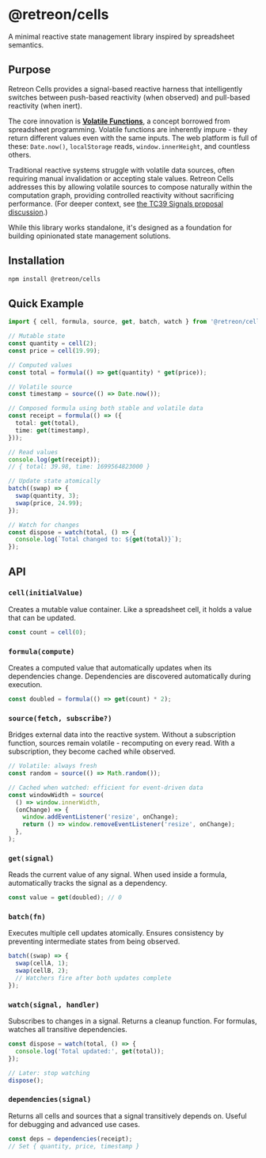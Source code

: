 # @retreon/cells

A minimal reactive state management library inspired by spreadsheet semantics.

## Purpose

Retreon Cells provides a signal-based reactive harness that intelligently switches between push-based reactivity (when observed) and pull-based reactivity (when inert).

The core innovation is **[Volatile Functions](https://learn.microsoft.com/en-us/office/dev/add-ins/excel/custom-functions-volatile)**, a concept borrowed from spreadsheet programming. Volatile functions are inherently impure - they return different values even with the same inputs. The web platform is full of these: `Date.now()`, `localStorage` reads, `window.innerHeight`, and countless others.

Traditional reactive systems struggle with volatile data sources, often requiring manual invalidation or accepting stale values. Retreon Cells addresses this by allowing volatile sources to compose naturally within the computation graph, providing controlled reactivity without sacrificing performance. (For deeper context, see [the TC39 Signals proposal discussion](https://github.com/tc39/proposal-signals/issues/237).)

While this library works standalone, it's designed as a foundation for building opinionated state management solutions.

## Installation

```bash
npm install @retreon/cells
```

## Quick Example

```typescript
import { cell, formula, source, get, batch, watch } from '@retreon/cells';

// Mutable state
const quantity = cell(2);
const price = cell(19.99);

// Computed values
const total = formula(() => get(quantity) * get(price));

// Volatile source
const timestamp = source(() => Date.now());

// Composed formula using both stable and volatile data
const receipt = formula(() => ({
  total: get(total),
  time: get(timestamp),
}));

// Read values
console.log(get(receipt));
// { total: 39.98, time: 1699564823000 }

// Update state atomically
batch((swap) => {
  swap(quantity, 3);
  swap(price, 24.99);
});

// Watch for changes
const dispose = watch(total, () => {
  console.log(`Total changed to: ${get(total)}`);
});
```

## API

### `cell(initialValue)`

Creates a mutable value container. Like a spreadsheet cell, it holds a value that can be updated.

```ts
const count = cell(0);
```

### `formula(compute)`

Creates a computed value that automatically updates when its dependencies change. Dependencies are discovered automatically during execution.

```ts
const doubled = formula(() => get(count) * 2);
```

### `source(fetch, subscribe?)`

Bridges external data into the reactive system. Without a subscription function, sources remain volatile - recomputing on every read. With a subscription, they become cached while observed.

```ts
// Volatile: always fresh
const random = source(() => Math.random());

// Cached when watched: efficient for event-driven data
const windowWidth = source(
  () => window.innerWidth,
  (onChange) => {
    window.addEventListener('resize', onChange);
    return () => window.removeEventListener('resize', onChange);
  },
);
```

### `get(signal)`

Reads the current value of any signal. When used inside a formula, automatically tracks the signal as a dependency.

```ts
const value = get(doubled); // 0
```

### `batch(fn)`

Executes multiple cell updates atomically. Ensures consistency by preventing intermediate states from being observed.

```ts
batch((swap) => {
  swap(cellA, 1);
  swap(cellB, 2);
  // Watchers fire after both updates complete
});
```

### `watch(signal, handler)`

Subscribes to changes in a signal. Returns a cleanup function. For formulas, watches all transitive dependencies.

```ts
const dispose = watch(total, () => {
  console.log('Total updated:', get(total));
});

// Later: stop watching
dispose();
```

### `dependencies(signal)`

Returns all cells and sources that a signal transitively depends on. Useful for debugging and advanced use cases.

```ts
const deps = dependencies(receipt);
// Set { quantity, price, timestamp }
```
